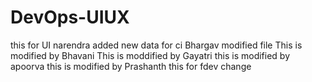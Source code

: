 # DevOps-UIUX
this for UI
narendra added new data for ci
Bhargav modified file
This is modified by Bhavani
This is moddified by Gayatri
this is modified by apoorva
this is modified by Prashanth
this for fdev change
